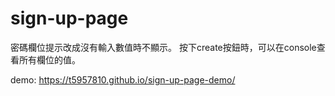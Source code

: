 # sign-up-page

密碼欄位提示改成沒有輸入數值時不顯示。
按下create按鈕時，可以在console查看所有欄位的值。

demo: https://t5957810.github.io/sign-up-page-demo/